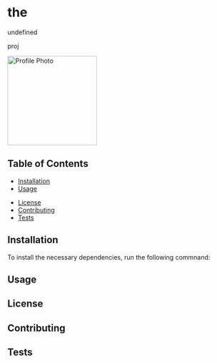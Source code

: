 
# the

undefined

proj

<img src="https://avatars0.githubusercontent.com/u/60050474?v=4" alt="Profile Photo" width="200px"/>

## Table of Contents

* [Installation](#installation)
* [Usage](#usage)
<!-- * [Credits](#credits) -->
* [License](#license)
* [Contributing](#contributing)
* [Tests](#tests)
## Installation

To install the necessary dependencies, run the following commnand:


## Usage

<!-- ## Credits? -->

## License



## Contributing

## Tests


